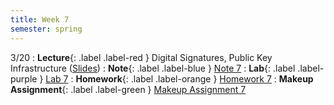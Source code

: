 ```yaml
---
title: Week 7
semester: spring
---
```


3/20
: **Lecture**{: .label .label-red } Digital Signatures, Public Key Infrastructure ([Slides](https://docs.google.com/presentation/d/1nJc3gPDZQoyA0yBAvwMjEUSfofhLGYD5hOluKnQ3ZBw/edit?usp=sharing))
: **Note**{: .label .label-blue } [Note 7](https://codebreakingatcal.org/assets/notes/note7.pdf)
: **Lab**{: .label .label-purple } [Lab 7](https://datahub.berkeley.edu/hub/user-redirect/git-pull?repo=https%3A%2F%2Fgithub.com%2FCodebreakingAtCal%2FCodebreakingLabs&urlpath=tree%2FCodebreakingLabs%2FLab7%2Flab07.ipynb&branch=master)
: **Homework**{: .label .label-orange } [Homework 7](https://codebreakingatcal.org/assets/homework/hw7.pdf)
: **Makeup Assignment**{: .label .label-green } [Makeup Assignment 7](https://codebreakingatcal.org/assets/makeup/makeup7.pdf)
